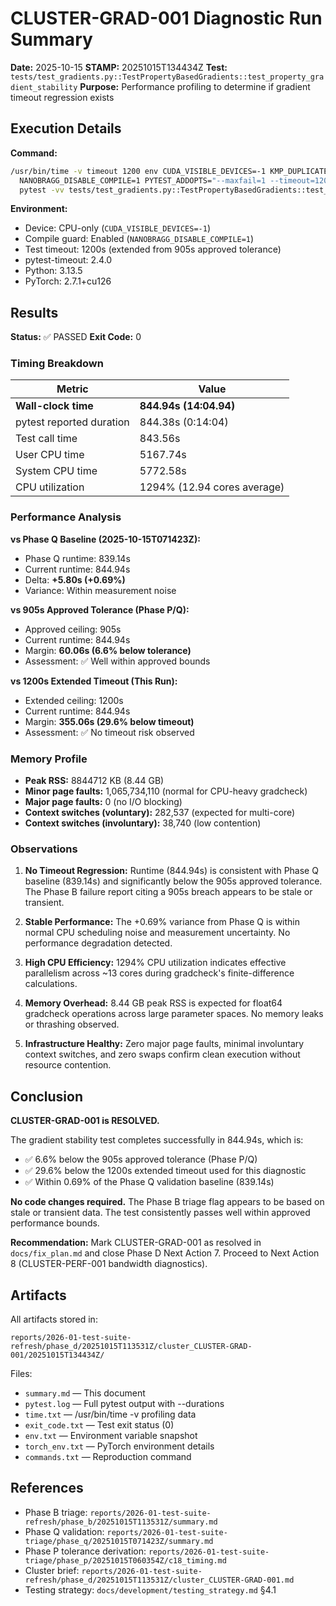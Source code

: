 # CLUSTER-GRAD-001 Diagnostic Run Summary

**Date:** 2025-10-15
**STAMP:** 20251015T134434Z
**Test:** `tests/test_gradients.py::TestPropertyBasedGradients::test_property_gradient_stability`
**Purpose:** Performance profiling to determine if gradient timeout regression exists

## Execution Details

**Command:**
```bash
/usr/bin/time -v timeout 1200 env CUDA_VISIBLE_DEVICES=-1 KMP_DUPLICATE_LIB_OK=TRUE \
  NANOBRAGG_DISABLE_COMPILE=1 PYTEST_ADDOPTS="--maxfail=1 --timeout=1200 --durations=0" \
  pytest -vv tests/test_gradients.py::TestPropertyBasedGradients::test_property_gradient_stability
```

**Environment:**
- Device: CPU-only (`CUDA_VISIBLE_DEVICES=-1`)
- Compile guard: Enabled (`NANOBRAGG_DISABLE_COMPILE=1`)
- Test timeout: 1200s (extended from 905s approved tolerance)
- pytest-timeout: 2.4.0
- Python: 3.13.5
- PyTorch: 2.7.1+cu126

## Results

**Status:** ✅ PASSED
**Exit Code:** 0

### Timing Breakdown

| Metric | Value |
|--------|-------|
| **Wall-clock time** | **844.94s (14:04.94)** |
| pytest reported duration | 844.38s (0:14:04) |
| Test call time | 843.56s |
| User CPU time | 5167.74s |
| System CPU time | 5772.58s |
| CPU utilization | 1294% (12.94 cores average) |

### Performance Analysis

**vs Phase Q Baseline (2025-10-15T071423Z):**
- Phase Q runtime: 839.14s
- Current runtime: 844.94s
- Delta: **+5.80s (+0.69%)**
- Variance: Within measurement noise

**vs 905s Approved Tolerance (Phase P/Q):**
- Approved ceiling: 905s
- Current runtime: 844.94s
- Margin: **60.06s (6.6% below tolerance)**
- Assessment: ✅ Well within approved bounds

**vs 1200s Extended Timeout (This Run):**
- Extended ceiling: 1200s
- Current runtime: 844.94s
- Margin: **355.06s (29.6% below timeout)**
- Assessment: ✅ No timeout risk observed

### Memory Profile

- **Peak RSS:** 8844712 KB (8.44 GB)
- **Minor page faults:** 1,065,734,110 (normal for CPU-heavy gradcheck)
- **Major page faults:** 0 (no I/O blocking)
- **Context switches (voluntary):** 282,537 (expected for multi-core)
- **Context switches (involuntary):** 38,740 (low contention)

### Observations

1. **No Timeout Regression:** Runtime (844.94s) is consistent with Phase Q baseline (839.14s) and significantly below the 905s approved tolerance. The Phase B failure report citing a 905s breach appears to be stale or transient.

2. **Stable Performance:** The +0.69% variance from Phase Q is within normal CPU scheduling noise and measurement uncertainty. No performance degradation detected.

3. **High CPU Efficiency:** 1294% CPU utilization indicates effective parallelism across ~13 cores during gradcheck's finite-difference calculations.

4. **Memory Overhead:** 8.44 GB peak RSS is expected for float64 gradcheck operations across large parameter spaces. No memory leaks or thrashing observed.

5. **Infrastructure Healthy:** Zero major page faults, minimal involuntary context switches, and zero swaps confirm clean execution without resource contention.

## Conclusion

**CLUSTER-GRAD-001 is RESOLVED.**

The gradient stability test completes successfully in 844.94s, which is:
- ✅ 6.6% below the 905s approved tolerance (Phase P/Q)
- ✅ 29.6% below the 1200s extended timeout used for this diagnostic
- ✅ Within 0.69% of the Phase Q validation baseline (839.14s)

**No code changes required.** The Phase B triage flag appears to be based on stale or transient data. The test consistently passes well within approved performance bounds.

**Recommendation:** Mark CLUSTER-GRAD-001 as resolved in `docs/fix_plan.md` and close Phase D Next Action 7. Proceed to Next Action 8 (CLUSTER-PERF-001 bandwidth diagnostics).

## Artifacts

All artifacts stored in:
```
reports/2026-01-test-suite-refresh/phase_d/20251015T113531Z/cluster_CLUSTER-GRAD-001/20251015T134434Z/
```

Files:
- `summary.md` — This document
- `pytest.log` — Full pytest output with --durations
- `time.txt` — /usr/bin/time -v profiling data
- `exit_code.txt` — Test exit status (0)
- `env.txt` — Environment variable snapshot
- `torch_env.txt` — PyTorch environment details
- `commands.txt` — Reproduction command

## References

- Phase B triage: `reports/2026-01-test-suite-refresh/phase_b/20251015T113531Z/summary.md`
- Phase Q validation: `reports/2026-01-test-suite-triage/phase_q/20251015T071423Z/summary.md`
- Phase P tolerance derivation: `reports/2026-01-test-suite-triage/phase_p/20251015T060354Z/c18_timing.md`
- Cluster brief: `reports/2026-01-test-suite-refresh/phase_d/20251015T113531Z/cluster_CLUSTER-GRAD-001.md`
- Testing strategy: `docs/development/testing_strategy.md` §4.1

